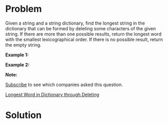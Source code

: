 
# Problem

Given a string and a string dictionary, find the longest string in the
dictionary that can be formed by deleting some characters of the given string.
If there are more than one possible results, return the longest word with the
smallest lexicographical order. If there is no possible result, return the
empty string.

**Example 1:**  

**Example 2:**  

**Note:**  

[Subscribe](/subscribe/) to see which companies asked this question.



[Longest Word in Dictionary through Deleting](https://leetcode.com/problems/longest-word-in-dictionary-through-deleting)

# Solution



